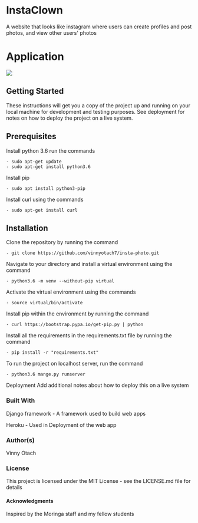 
# InstaClown

A website that looks like instagram where users can create profiles and post photos, and view other users' photos

# Application
<img src="/home/moringaschool/Pictures/Screenshot from 2018-12-20 09-33-39.png">

## Getting Started
These instructions will get you a copy of the project up and running on your local machine for development and testing purposes. See deployment for notes on how to deploy the project on a live system.

## Prerequisites

Install python 3.6 run the commands

    - sudo apt-get update
    - sudo apt-get install python3.6

Install pip

    - sudo apt install python3-pip

Install curl using the commands

    - sudo apt-get install curl

## Installation
    
Clone the repository by running the command

    - git clone https://github.com/vinnyotach7/insta-photo.git

Navigate to your directory and install a virtual environment using the command

    - python3.6 -m venv --without-pip virtual

Activate the virtual environment using the commands

    - source virtual/bin/activate

Install pip within the environment by running the command

    - curl https://bootstrap.pypa.io/get-pip.py | python

Install all the requirements in the requirements.txt file by running the command

    - pip install -r "requirements.txt"

To run the project on localhost server, run the command

    - python3.6 mange.py runserver



Deployment
Add additional notes about how to deploy this on a live system

### Built With

Django framework - A framework used to build web apps

Heroku - Used in Deployment of the web app



### Author(s)

Vinny Otach

### License

This project is licensed under the MIT License - see the LICENSE.md file for details

#### Acknowledgments

Inspired by the Moringa staff and my fellow students
